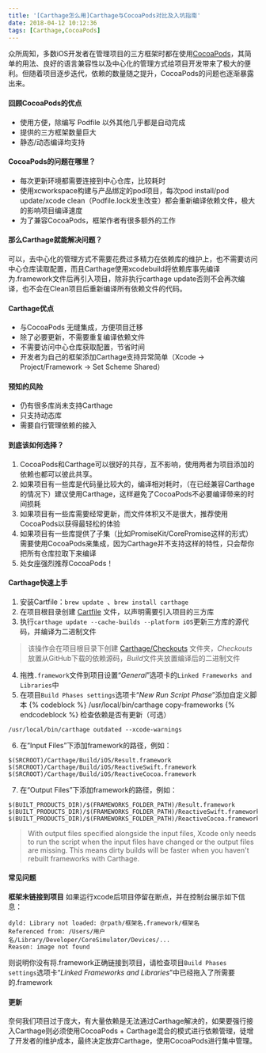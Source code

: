 ```yaml
---
title: '[Carthage怎么用]Carthage与CocoaPods对比及入坑指南'
date: 2018-04-12 10:12:36
tags: [Carthage,CocoaPods]
---
```

众所周知，多数iOS开发者在管理项目的三方框架时都在使用[CocoaPods](https://cocoapods.org "CocoaPods")，其简单的用法、良好的语言兼容性以及中心化的管理方式给项目开发带来了极大的便利。但随着项目逐步迭代，依赖的数量随之提升，CocoaPods的问题也逐渐暴露出来。
<!--more-->
#### 回顾CocoaPods的优点
- 使用方便，除编写 Podfile 以外其他几乎都是自动完成
- 提供的三方框架数量巨大
- 静态/动态编译均支持

#### CocoaPods的问题在哪里？
- 每次更新环境都需要连接到中心仓库，比较耗时
- 使用xcworkspace构建与产品绑定的pod项目，每次pod install/pod update/xcode clean（Podfile.lock发生改变）都会重新编译依赖文件，极大的影响项目编译速度
- 为了兼容CocoaPods，框架作者有很多额外的工作

#### 那么Carthage就能解决问题？
可以，去中心化的管理方式不需要花费过多精力在依赖库的维护上，也不需要访问中心仓库读取配置，而且Carthage使用xcodebuild将依赖库事先编译为.framework文件后再引入项目，除非执行carthage update否则不会再次编译，也不会在Clean项目后重新编译所有依赖文件的代码。

#### Carthage优点
- 与CocoaPods 无缝集成，方便项目迁移
- 除了必要更新，不需要重复编译依赖文件
- 不需要访问中心仓库获取配置，节省时间
- 开发者为自己的框架添加Carthage支持异常简单（Xcode -> Project/Framework -> Set Scheme Shared）

#### 预知的风险
- 仍有很多库尚未支持Carthage
- 只支持动态库
- 需要自行管理依赖的接入

#### 到底该如何选择？
1. CocoaPods和Carthage可以很好的共存，互不影响，使用两者为项目添加的依赖也都可以彼此共享。
2. 如果项目有一些库是代码量比较大的，编译相对耗时，（在已经兼容Carthage的情况下）建议使用Carthage，这样避免了CocoaPods不必要编译带来的时间损耗
3. 如果项目有一些库需要经常更新，而文件体积又不是很大，推荐使用CocoaPods以获得最轻松的体验
4. 如果项目有一些库提供了子集（比如PromiseKit/CorePromise这样的形式）需要使用CocoaPods来集成，因为Carthage并不支持这样的特性，只会帮你把所有仓库拉取下来编译
5. 处女座强烈推荐CocoaPods！

#### Carthage快速上手
1. 安装Cartfile：`brew update `、`brew install carthage`
2. 在项目根目录创建 [Cartfile](https://github.com/Carthage/Carthage/blob/master/Documentation/Artifacts.md#cartfile "Cartfile") 文件，以声明需要引入项目的三方库
3. 执行`carthage update --cache-builds --platform iOS`更新三方库的源代码，并编译为二进制文件
>该操作会在项目根目录下创建 [Carthage/Checkouts](https://github.com/Carthage/Carthage/blob/master/Documentation/Artifacts.md#carthagecheckouts) 文件夹，*Checkouts*放置从GitHub下载的依赖源码，*Build*文件夹放置编译后的二进制文件
4. 拖拽`.framework`文件到项目设置“*General*”选项卡的`Linked Frameworks and Libraries`中
5. 在项目`Build Phases settings`选项卡“*New Run Script Phase*”添加自定义脚本
{% codeblock %}
/usr/local/bin/carthage copy-frameworks
{% endcodeblock %}
检查依赖是否有更新（可选）
```
/usr/local/bin/carthage outdated --xcode-warnings
```
6. 在“Input Files”下添加framework的路径，例如：
```
$(SRCROOT)/Carthage/Build/iOS/Result.framework
$(SRCROOT)/Carthage/Build/iOS/ReactiveSwift.framework
$(SRCROOT)/Carthage/Build/iOS/ReactiveCocoa.framework
```
7. 在“Output Files”下添加framework的路径，例如：
```
$(BUILT_PRODUCTS_DIR)/$(FRAMEWORKS_FOLDER_PATH)/Result.framework
$(BUILT_PRODUCTS_DIR)/$(FRAMEWORKS_FOLDER_PATH)/ReactiveSwift.framework
$(BUILT_PRODUCTS_DIR)/$(FRAMEWORKS_FOLDER_PATH)/ReactiveCocoa.framework
```
>With output files specified alongside the input files, Xcode only needs to run the script when the input files have changed or the output files are missing. This means dirty builds will be faster when you haven't rebuilt frameworks with Carthage.

#### 常见问题

**框架未链接到项目**
如果运行xcode后项目停留在断点，并在控制台展示如下信息：
```
dyld: Library not loaded: @rpath/框架名.framework/框架名
Referenced from: /Users/用户名/Library/Developer/CoreSimulator/Devices/...
Reason: image not found
```
则说明你没有将.framework正确链接到项目，请检查项目`Build Phases settings`选项卡“*Linked Frameworks and Libraries*”中已经拖入了所需要的.framework

#### 更新
奈何我们项目过于庞大，有大量依赖是无法通过Carthage解决的，如果要强行接入Carthage则必须使用CocoaPods + Carthage混合的模式进行依赖管理，徒增了开发者的维护成本，最终决定放弃Carthage，使用CocoaPods进行集中管理。
